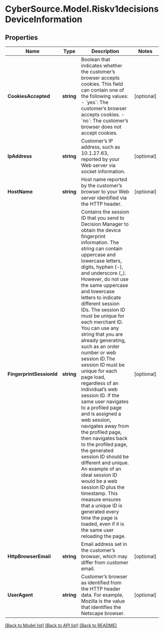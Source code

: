 # CyberSource.Model.Riskv1decisionsDeviceInformation
## Properties

Name | Type | Description | Notes
------------ | ------------- | ------------- | -------------
**CookiesAccepted** | **string** | Boolean that indicates whether the customer’s browser accepts cookies. This field can contain one of the following values:   - &#x60;yes&#x60;: The customer’s browser accepts cookies.   - &#x60;no&#x60;: The customer’s browser does not accept cookies.  | [optional] 
**IpAddress** | **string** | Customer’s IP address, such as 10.1.27.63, reported by your Web server via socket information.  | [optional] 
**HostName** | **string** | Host name reported by the customer’s browser to your Web server identified via the HTTP header. | [optional] 
**FingerprintSessionId** | **string** | Contains the session ID that you send to Decision Manager to obtain the device fingerprint information. The string can contain uppercase and lowercase letters, digits, hyphen (-), and underscore (_). However, do not use the same uppercase and lowercase letters to indicate different session IDs. The session ID must be unique for each merchant ID. You can use any string that you are already generating, such as an order number or web session ID.The session ID must be unique for each page load, regardless of an individual’s web session ID. If the same user navigates to a profiled page and is assigned a web session, navigates away from the profiled page, then navigates back to the profiled page, the generated session ID should be different and unique. An example of an ideal session ID would be a web session ID plus the timestamp. This measure ensures that a unique ID is generated every time the page is loaded, even if it is the same user reloading the page.  | [optional] 
**HttpBrowserEmail** | **string** | Email address set in the customer’s browser, which may differ from customer email.  | [optional] 
**UserAgent** | **string** | Customer’s browser as identified from the HTTP header data. For example, Mozilla is the value that identifies the Netscape browser.  | [optional] 

[[Back to Model list]](../README.md#documentation-for-models) [[Back to API list]](../README.md#documentation-for-api-endpoints) [[Back to README]](../README.md)

